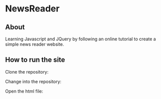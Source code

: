 # NewsReader
## About
Learning Javascript and JQuery by following an online tutorial to create a simple news reader website.

## How to run the site
Clone the repository:

Change into the repository:

Open the html file:


